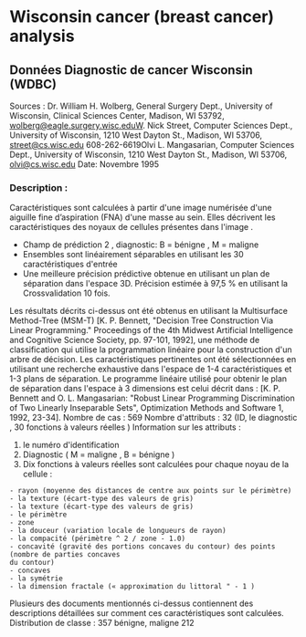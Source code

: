 # Wisconsin cancer (breast cancer) analysis

## Données Diagnostic de cancer Wisconsin (WDBC)
Sources :
  Dr. William H. Wolberg, General Surgery Dept., University of Wisconsin, Clinical Sciences Center, Madison,
  WI 53792, wolberg@eagle.surgery.wisc.eduW. Nick Street, Computer Sciences Dept., University of
  Wisconsin, 1210 West Dayton St., Madison, WI 53706, street@cs.wisc.edu 608-262-6619Olvi L.
  Mangasarian, Computer Sciences Dept., University of Wisconsin, 1210 West Dayton St., Madison, WI
  53706, olvi@cs.wisc.edu
  Date: Novembre 1995
 ### Description :
  Caractéristiques sont calculées à partir d'une image numérisée d'une aiguille fine d’aspiration (FNA) d'une
  masse au sein. Elles décrivent les caractéristiques des noyaux de cellules présentes dans l'image .
  - Champ de prédiction 2 , diagnostic: B = bénigne , M = maligne
  - Ensembles sont linéairement séparables en utilisant les 30 caractéristiques d'entrée
  - Une meilleure précision prédictive obtenue en utilisant un plan de séparation dans l'espace 3D. Précision
  estimée à 97,5 % en utilisant la Crossvalidation 10 fois.
  
  Les résultats décrits ci-dessus ont été obtenus en utilisant la Multisurface Method-Tree (MSM-T) [K. P.
  Bennett, "Decision Tree Construction Via Linear Programming." Proceedings of the 4th Midwest Artificial
  Intelligence and Cognitive Science Society, pp. 97-101, 1992], une méthode de classification qui utilise la
  programmation linéaire pour la construction d'un arbre de décision. Les caractéristiques pertinentes ont
  été sélectionnées en utilisant une recherche exhaustive dans l'espace de 1-4 caractéristiques et 1-3 plans
  de séparation.
  Le programme linéaire utilisé pour obtenir le plan de séparation dans l'espace à 3 dimensions est celui
  décrit dans :
  [K. P. Bennett and O. L. Mangasarian: "Robust Linear Programming Discrimination of Two Linearly
  Inseparable Sets", Optimization Methods and Software 1, 1992, 23-34].
  Nombre de cas : 569
  Nombre d'attributs : 32 (ID, le diagnostic , 30 fonctions à valeurs réelles )
  Information sur les attributs :
  1) le numéro d'identification
  2) Diagnostic ( M = maligne , B = bénigne )
  3) Dix fonctions à valeurs réelles sont calculées pour chaque noyau de la cellule :
  
    - rayon (moyenne des distances de centre aux points sur le périmètre)
    - la texture (écart-type des valeurs de gris)
    - la texture (écart-type des valeurs de gris)
    - le périmètre
    - zone
    - la douceur (variation locale de longueurs de rayon)
    - la compacité (périmètre ^ 2 / zone - 1.0)
    - concavité (gravité des portions concaves du contour) des points (nombre de parties concaves
    du contour)
    - concaves
    - la symétrie
    - la dimension fractale (« approximation du littoral " - 1 )
  
  Plusieurs des documents mentionnés ci-dessus contiennent des descriptions détaillées sur comment ces
  caractéristiques sont calculées.
  Distribution de classe : 357 bénigne, maligne 212
